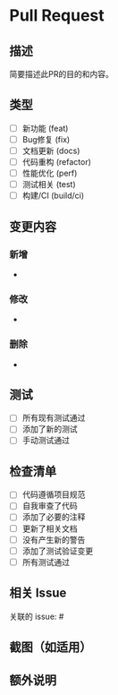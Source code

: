 # Pull Request

## 描述

简要描述此PR的目的和内容。

## 类型

- [ ] 新功能 (feat)
- [ ] Bug修复 (fix)
- [ ] 文档更新 (docs)
- [ ] 代码重构 (refactor)
- [ ] 性能优化 (perf)
- [ ] 测试相关 (test)
- [ ] 构建/CI (build/ci)

## 变更内容

### 新增
-

### 修改
-

### 删除
-

## 测试

- [ ] 所有现有测试通过
- [ ] 添加了新的测试
- [ ] 手动测试通过

## 检查清单

- [ ] 代码遵循项目规范
- [ ] 自我审查了代码
- [ ] 添加了必要的注释
- [ ] 更新了相关文档
- [ ] 没有产生新的警告
- [ ] 添加了测试验证变更
- [ ] 所有测试通过

## 相关 Issue

关联的 issue: #

## 截图（如适用）

## 额外说明
